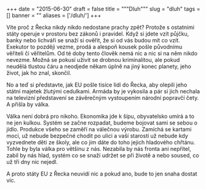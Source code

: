 
+++
date = "2015-06-30"
draft = false
title = """Dluh"""
slug = "dluh"
tags = []
banner = ""
aliases = ['/dluh/']
+++

Víte proč z Řecka nikdy nikdo nedostane prachy zpět? Protože s ostatními státy operuje v prostoru bez zákonů i pravidel. Když si jdete vzít půjčku, banky nebo lichváři se snaží si ověřit, že si od vás budou mít co vzít. Exekutor to později vezme, prodá a alespoň kousek pošle původnímu věřiteli či věřitelům. Od té doby tento člověk nemá nic a nic si na něm nikdo nevezme. Možná se pokusí uživit se drobnou kriminalitou, ale pokud neudělá tlustou čáru a neodjede někam úplně na jiný konec planety, jeho život, jak ho znal, skončil.

No a teď si představte, jak EU pošle tisíce lidí do Řecka, aby olepili jeho státní majetek žlutými cedulkami. Armáda by je vykosila a pár si jich nechala na televizní představení se závěrečným vystoupením národní popravčí čety. A přišla by válka.

Válka není dobrá pro nikoho. Ekonomika jde k šípu, obyvatelsko umírá a to ne jen kulkou. Systém se začne rozpadat, budeme bojovat sami se sebou o jídlo. Produkce všeho se zaměří na válečnou výrobu. Zamíchá se kartami moci, už nebude bezpečné chodit po ulici a vaší starostí už nebude kdy vyzvednete děti ze školy, ale co jim dáte do toho jejich hladového chřtánu. Tohle by byla válka pro většinu z nás. Nezabila by nás fronta ani nepřítel, zabil by nás hlad, systém co se snaží udržet se při životě a nebo soused, co už tři dny nic nejedl.

A proto státy EU z Řecka neuvidí nic a pokud ano, bude to jen snaha dostat víc.

